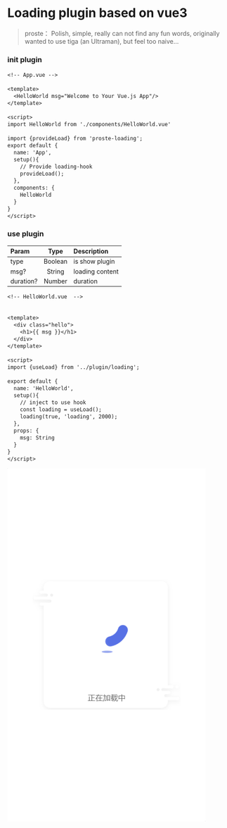 # Loading plugin based on vue3

>  proste： Polish, simple, really can not find any fun words, originally wanted to use tiga (an Ultraman), but feel too naive...

### init plugin 

``` vue
<!-- App.vue -->

<template>
  <HelloWorld msg="Welcome to Your Vue.js App"/>
</template>

<script>
import HelloWorld from './components/HelloWorld.vue'

import {provideLoad} from 'proste-loading';
export default {
  name: 'App',
  setup(){
    // Provide loading-hook
    provideLoad();
  },
  components: {
    HelloWorld
  }
}
</script>

```

### use plugin

| Param |  Type     | Description       |
| :---- | :----:    | :---------------  |
| type  | Boolean   | is show plugin            |
| msg?   | String    | loading content    |
| duration?   | Number    | duration    |


``` vue
<!-- HelloWorld.vue  -->


<template>
  <div class="hello">
    <h1>{{ msg }}</h1>
  </div>
</template>

<script>
import {useLoad} from '../plugin/loading';

export default {
  name: 'HelloWorld',
  setup(){
    // inject to use hook
    const loading = useLoad();
    loading(true, 'loading', 2000);
  },
  props: {
    msg: String
  }
}
</script>

```

![avatar](../preview/loading.png)